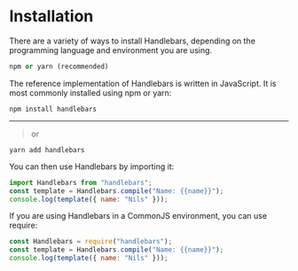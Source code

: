 # Installation

There are a variety of ways to install Handlebars, depending on the programming language and environment you are using.
```python 
npm or yarn (recommended)
```
The reference implementation of Handlebars is written in JavaScript. It is most commonly installed using npm or yarn:
```
npm install handlebars
```
---
> or
```
yarn add handlebars
```
You can then use Handlebars by importing it:
```javascript
import Handlebars from "handlebars";
const template = Handlebars.compile("Name: {{name}}");
console.log(template({ name: "Nils" }));
```
If you are using Handlebars in a CommonJS environment, you can use require:
```javascript
const Handlebars = require("handlebars");
const template = Handlebars.compile("Name: {{name}}");
console.log(template({ name: "Nils" }));
```
